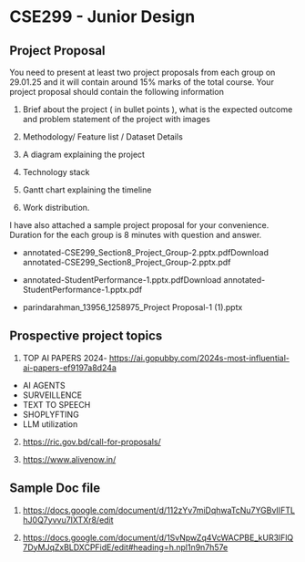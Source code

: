 # CSE299 - Junior Design

## Project Proposal
You need to present at least two project proposals from each group on 29.01.25 and it will contain around 15% marks of the total course. Your project proposal should contain the following information </br>

1. Brief about the project ( in bullet points ), what is the expected outcome and problem statement of the project with images </br>

2. Methodology/ Feature list / Dataset Details </br>

3. A diagram explaining the project </br>

4. Technology stack </br>

5. Gantt chart explaining the timeline </br>

6. Work distribution.</br>

I have also attached a sample project proposal for your convenience. Duration for the each group is 8 minutes with question and answer. </br>

* annotated-CSE299_Section8_Project_Group-2.pptx.pdfDownload annotated-CSE299_Section8_Project_Group-2.pptx.pdf

* annotated-StudentPerformance-1.pptx.pdfDownload annotated-StudentPerformance-1.pptx.pdf

* parindarahman_13956_1258975_Project Proposal-1 (1).pptx

## Prospective project topics

1. TOP AI PAPERS 2024- https://ai.gopubby.com/2024s-most-influential-ai-papers-ef9197a8d24a </br>
* AI AGENTS
* SURVEILLENCE
* TEXT TO SPEECH
* SHOPLYFTING
* LLM utilization

2. https://ric.gov.bd/call-for-proposals/ </br>

3. https://www.alivenow.in/ </br>

## Sample Doc file

1. https://docs.google.com/document/d/112zYv7miDqhwaTcNu7YGBvIIFTLhJ0Q7yvvu7IXTXr8/edit

2. https://docs.google.com/document/d/1SvNpwZq4VcWACPBE_kUR3lFlQ7DyMJqZxBLDXCPFidE/edit#heading=h.npl1n9n7h57e